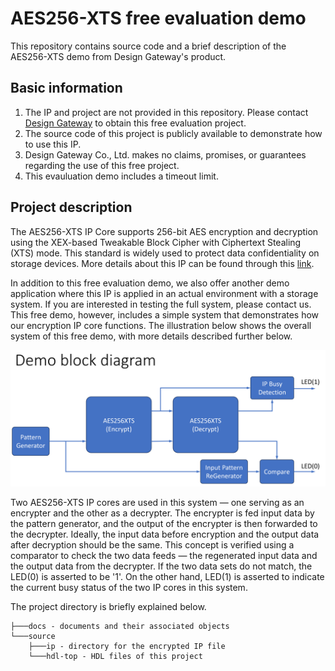 # AES256-XTS free evaluation demo

This repository contains source code and a brief description of the AES256-XTS demo from Design Gateway's product.

## Basic information

1. The IP and project are not provided in this repository. Please contact [Design Gateway](https://dgway.com/contact.html) to obtain this free evaluation project.
2. The source code of this project is publicly available to demonstrate how to use this IP.
3. Design Gateway Co., Ltd. makes no claims, promises, or guarantees regarding the use of this free project. 
4. This evauluation demo includes a timeout limit.

## Project description
The AES256-XTS IP Core supports 256-bit AES encryption and decryption using the XEX-based Tweakable Block Cipher with Ciphertext Stealing (XTS) mode. This standard is widely used to protect data confidentiality on storage devices. More details about this IP can be found through this [link](https://dgway.com/ASIP_E.html#AESXTS).

In addition to this free evaluation demo, we also offer another demo application where this IP is applied in an actual environment with a storage system. If you are interested in testing the full system, please contact us. This free demo, however, includes a simple system that demonstrates how our encryption IP core functions. The illustration below shows the overall system of this free demo, with more details described further below.

![block-diagram](./docs/AES256XTSDemo.PNG)

Two AES256-XTS IP cores are used in this system — one serving as an encrypter and the other as a decrypter. The encrypter is fed input data by the pattern generator, and the output of the encrypter is then forwarded to the decrypter. Ideally, the input data before encryption and the output data after decryption should be the same. This concept is verified using a comparator to check the two data feeds — the regenerated input data and the output data from the decrypter. If the two data sets do not match, the LED(0) is asserted to be '1'. On the other hand, LED(1) is asserted to indicate the current busy status of the two IP cores in this system.

The project directory is briefly explained below.
```
├───docs - documents and their associated objects 
└───source 
    ├───ip - directory for the encrypted IP file
    └───hdl-top - HDL files of this project
```

